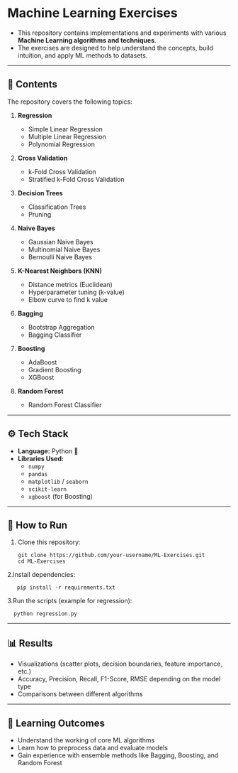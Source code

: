 # Machine Learning Exercises

- This repository contains implementations and experiments with various **Machine Learning algorithms and techniques**.
- The exercises are designed to help understand the concepts, build intuition, and apply ML methods to datasets.

---

## 📂 Contents
The repository covers the following topics:

1. **Regression**
   - Simple Linear Regression
   - Multiple Linear Regression
   - Polynomial Regression

2. **Cross Validation**
   - k-Fold Cross Validation
   - Stratified k-Fold Cross Validation

3. **Decision Trees**
   - Classification Trees
   - Pruning

4. **Naive Bayes**
   - Gaussian Naive Bayes
   - Multinomial Naive Bayes
   - Bernoulli Naive Bayes

5. **K-Nearest Neighbors (KNN)**
   - Distance metrics (Euclidean)
   - Hyperparameter tuning (k-value)
   - Elbow curve to find k value

6. **Bagging**
   - Bootstrap Aggregation
   - Bagging Classifier

7. **Boosting**
   - AdaBoost
   - Gradient Boosting
   - XGBoost

8. **Random Forest**
   - Random Forest Classifier

---

## ⚙️ Tech Stack
- **Language:** Python 🐍  
- **Libraries Used:**  
  - `numpy`  
  - `pandas`  
  - `matplotlib` / `seaborn`  
  - `scikit-learn`  
  - `xgboost` (for Boosting)

---

## 🚀 How to Run
1. Clone this repository:
  
       git clone https://github.com/your-username/ML-Exercises.git
       cd ML-Exercises

2.Install dependencies:

       pip install -r requirements.txt

3.Run the scripts (example for regression):

      python regression.py

---

## 📊 Results

- Visualizations (scatter plots, decision boundaries, feature importance, etc.)
- Accuracy, Precision, Recall, F1-Score, RMSE depending on the model type
- Comparisons between different algorithms

---

## 📖 Learning Outcomes

- Understand the working of core ML algorithms
- Learn how to preprocess data and evaluate models
- Gain experience with ensemble methods like Bagging, Boosting, and Random Forest
